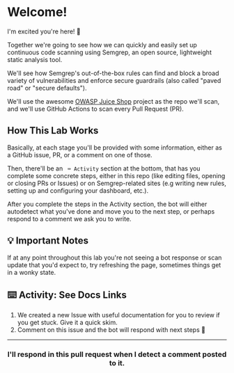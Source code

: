 # Welcome!

I'm excited you're here! 👋

Together we're going to see how we can quickly and easily set up continuous code scanning using Semgrep, an open source, lightweight static analysis tool.

We'll see how Semgrep's out-of-the-box rules can find and block a broad variety of vulnerabilities and enforce secure guardrails (also called "paved road" or "secure defaults").

We'll use the awesome [OWASP Juice Shop](https://github.com/bkimminich/juice-shop) project as the repo we'll scan, and we'll use GitHub Actions to scan every Pull Request (PR).

## How This Lab Works

Basically, at each stage you'll be provided with some information, either as a GitHub issue, PR, or a comment on one of those.

Then, there'll be an ` ⌨️ Activity` section at the bottom, that has you complete some concrete steps, either in this repo (like editing files, opening or closing PRs or Issues) or on Semgrep-related sites (e.g writing new rules, setting up and configuring your dashboard, etc.).

After you complete the steps in the Activity section, the bot will either autodetect what you've done and move you to the next step, or perhaps respond to a comment we ask you to write.

## 💡 Important Notes

If at any point throughout this lab you're not seeing a bot response or scan update that you'd expect to, try refreshing the page, sometimes things get in a wonky state.

## ⌨️ Activity: See Docs Links

1. We created a new Issue with useful documentation for you to review if you get stuck. Give it a quick skim.
2. Comment on this issue and the bot will respond with next steps 🚀

<hr>
<h3 align="center">I'll respond in this pull request when I detect a comment posted to it.</h3>

